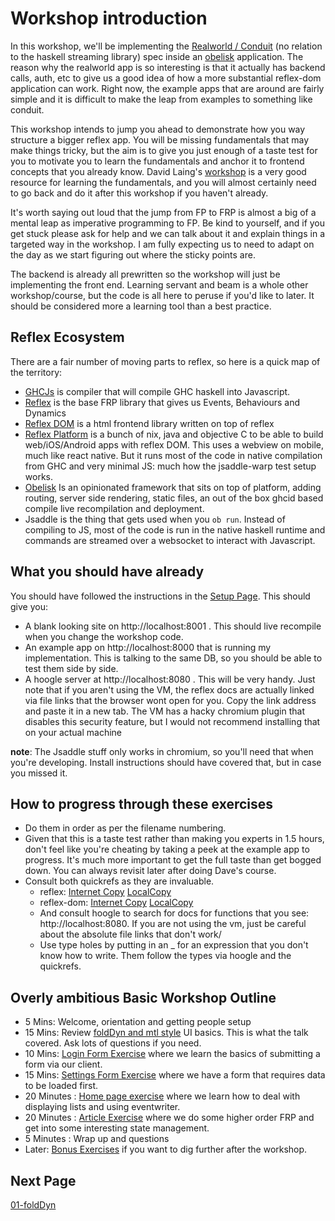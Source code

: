 # Workshop introduction

In this workshop, we'll be implementing the [Realworld / Conduit](https://github.com/gothinkster/realworld) (no relation to the haskell streaming library) spec inside an [obelisk](https://github.com/obsidiansystems/obelisk/) application. The reason why the realworld app is so interesting is that it actually has backend calls, auth, etc to give us a good idea of how a more substantial reflex-dom application can work. Right now, the example apps that are around are fairly simple and it is difficult to make the leap from examples to something like conduit.

This workshop intends to jump you ahead to demonstrate how you way structure a bigger reflex app. You will be missing fundamentals that may make things tricky, but the aim is to give you just enough of a taste test for you to motivate you to learn the fundamentals and anchor it to frontend concepts that you already know. David Laing's [workshop](https://github.com/qfpl/reflex-workshop) is a very good resource for learning the fundamentals, and you will almost certainly need to go back and do it after this workshop if you haven't already.

It's worth saying out loud that the jump from FP to FRP is almost a big of a mental leap as imperative programming to FP. Be kind to yourself, and if you get stuck please ask for help and we can talk about it and explain things in a targeted way in the workshop. I am fully expecting us to need to adapt on the day as we start figuring out where the sticky points are.

The backend is already all prewritten so the workshop will just be implementing the front end. Learning servant and beam is a whole other workshop/course, but the code is all here to peruse if you'd like to later. It should be considered more a learning tool than a best practice.

## Reflex Ecosystem

There are a fair number of moving parts to reflex, so here is a quick map of the territory:

- [GHCJs](https://github.com/ghcjs/ghcjs) is compiler that will compile GHC haskell into Javascript.
- [Reflex](https://github.com/reflex-frp/reflex) is the base FRP library that gives us Events, Behaviours and Dynamics
- [Reflex DOM](https://github.com/reflex-frp/reflex-dom) is a html frontend library written on top of reflex
- [Reflex Platform](https://github.com/reflex-frp/reflex-platform) is a bunch of nix, java and objective C to be able to build web/iOS/Android apps with reflex DOM. This uses a webview on mobile, much like react native. But it runs most of the code in native compilation from GHC and very minimal JS: much how the jsaddle-warp test setup works.
- [Obelisk](https://github.com/obsidiansystems/obelisk/) Is an opinionated framework that sits on top of platform, adding routing, server side rendering, static files, an out of the box ghcid based compile live recompilation and deployment.
- Jsaddle is the thing that gets used when you `ob run`. Instead of compiling to JS, most of the code is run in the native haskell runtime and commands are streamed over a websocket to interact with Javascript.

## What you should have already

You should have followed the instructions in the  [Setup Page](../SETUP.md). This should give you:
- A blank looking site on http://localhost:8001 . This should live recompile when you change the workshop code.
- An example app on http://localhost:8000 that is running my implementation. This is talking to the same DB, so you should be able to test them side by side.
- A hoogle server at http://localhost:8080 . This will be very handy. Just note that if you aren't using the VM, the reflex docs are actually linked via file links that the browser wont open for you. Copy the link address and paste it in a new tab. The VM has a hacky chromium plugin that disables this security feature, but I would not recommend installing that on your actual machine

**note**: The Jsaddle stuff only works in chromium, so you'll need that when you're developing. Install instructions should have covered that, but in case you missed it.

## How to progress through these exercises

- Do them in order as per the filename numbering.
- Given that this is a taste test rather than making you experts in 1.5 hours, don't feel like you're cheating by taking a peek at the example app to progress. It's much more important to get the full taste than get bogged down. You can always revisit later after doing Dave's course.
- Consult both quickrefs as they are invaluable.
  - reflex: [Internet Copy](https://github.com/reflex-frp/reflex/blob/develop/Quickref.md) [LocalCopy](../docs/ReflexQuickref.md)
  - reflex-dom: [Internet Copy](https://github.com/reflex-frp/reflex-dom/blob/develop/Quickref.md) [LocalCopy](../docs/ReflexDomQuickref.md)
  - And consult hoogle to search for docs for functions that you see: http://localhost:8080. If you are not using the vm, just be careful about the absolute file links that don't work/
  - Use type holes by putting in an \_ for an expression that you don't know how to write. Them follow the types via hoogle and the quickrefs.

## Overly ambitious Basic Workshop Outline

- 5  Mins: Welcome, orientation and getting people setup
- 15 Mins: Review [foldDyn and mtl style](./01-foldDyn.md) UI basics. This is what the talk covered. Ask lots of questions if you need.
- 10 Mins: [Login Form Exercise](./02-login.md) where we learn the basics of submitting a form via our client.
- 15 Mins: [Settings Form Exercise](./03-settings.md) where we have a form that requires data to be loaded first.
- 20 Minutes : [Home page exercise](./04.home.md) where we learn how to deal with displaying lists and using eventwriter.
- 20 Minutes : [Article Exercise](./05.article.md) where we do some higher order FRP and get into some interesting state management.
- 5 Minutes : Wrap up and questions
- Later: [Bonus Exercises](./9001-bonus.md) if you want to dig further after the workshop.

## Next Page

[01-foldDyn](./01-foldDyn.md)

